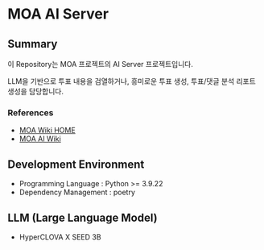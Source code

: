 # MOA AI Server

## Summary

이 Repository는 MOA 프로젝트의 AI Server 프로젝트입니다.

LLM을 기반으로 투표 내용을 검열하거나, 흥미로운 투표 생성, 투표/댓글 분석 리포트 생성을 담당합니다.

### References

- [MOA Wiki HOME](https://github.com/100-hours-a-week/4-bull4zo-wiki/wiki)
- [MOA AI Wiki](https://github.com/100-hours-a-week/4-bull4zo-wiki/wiki/AI-Wiki)

## Development Environment

- Programming Language : Python >= 3.9.22
- Dependency Management : poetry

## LLM (Large Language Model)

- HyperCLOVA X SEED 3B
